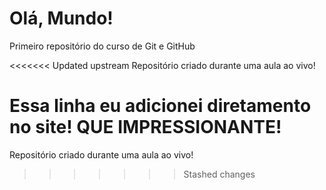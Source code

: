 # Olá, Mundo!
 Primeiro repositório do curso de Git e GitHub

<<<<<<< Updated upstream
Repositório criado durante uma aula ao vivo!

Essa linha eu adicionei diretamento no site! QUE IMPRESSIONANTE!
=======
Repositório criado durante uma aula ao vivo!
>>>>>>> Stashed changes
